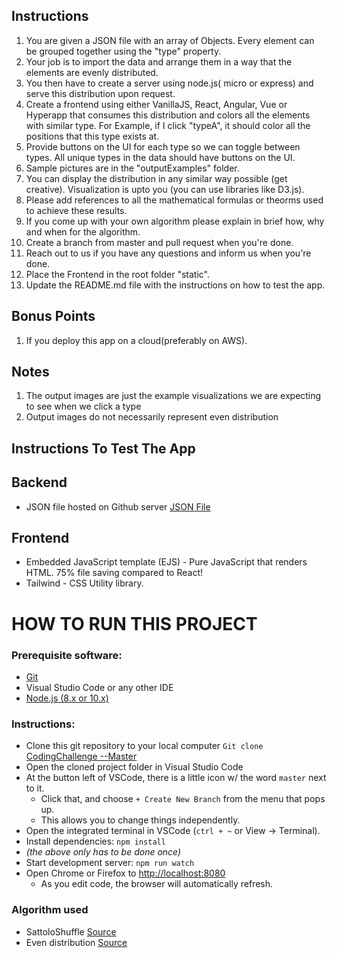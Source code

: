 ## Instructions

1. You are given a JSON file with an array of Objects. Every element can be grouped together using the "type" property.
2. Your job is to import the data and arrange them in a way that the elements are evenly distributed.
3. You then have to create a server using node.js( micro or express) and serve this distribution upon request.
4. Create a frontend using either VanillaJS, React, Angular, Vue or Hyperapp that consumes this distribution and colors all the elements with similar type. For Example, if I click "typeA", it should color all the positions that this type exists at.
5. Provide buttons on the UI for each type so we can toggle between types. All unique types in the data should have buttons on the UI.
6. Sample pictures are in the "outputExamples" folder.
7. You can display the distribution in any similar way possible (get creative). Visualization is upto you (you can use libraries like D3.js).
8. Please add references to all the mathematical formulas or theorms used to achieve these results.
9. If you come up with your own algorithm please explain in brief how, why and when for the algorithm.
10. Create a branch from master and pull request when you're done.
11. Reach out to us if you have any questions and inform us when you're done.
12. Place the Frontend in the root folder "static".
13. Update the README.md file with the instructions on how to test the app.

## Bonus Points

1. If you deploy this app on a cloud(preferably on AWS).

## Notes

1. The output images are just the example visualizations we are expecting to see when we click a type
2. Output images do not necessarily represent even distribution

## Instructions To Test The App
## Backend ##
 * JSON file hosted on Github server [JSON File](https://github.com/dankore/JSONCodingChallenge)

## Frontend ##
 * Embedded JavaScript template (EJS) - Pure JavaScript that renders HTML. 75% file saving compared to React! 
 * Tailwind - CSS Utility library.

# HOW TO RUN THIS PROJECT
### Prerequisite software:
 * [Git](https://git-scm.com/downloads)
 * Visual Studio Code or any other IDE
 * [Node.js (8.x or 10.x)](https://nodejs.org/en/download/)

### Instructions:
 * Clone this git repository to your local computer `Git clone` [CodingChallenge --Master](https://github.com/dankore/codingChallenge.git)
 * Open the cloned project folder in Visual Studio Code
 * At the button left of VSCode, there is a little icon w/ the word `master` next to it.
   * Click that, and choose `+ Create New Branch` from the menu that pops up.
   * This allows you to change things independently.
 * Open the integrated terminal in VSCode (`ctrl + ~` or View -> Terminal).
 * Install dependencies: `npm install`
 * _(the above only has to be done once)_
 * Start development server: `npm run watch`
 * Open Chrome or Firefox to [http://localhost:8080](http://localhost:8080)
   * As you edit code, the browser will automatically refresh.

### Algorithm used
  * SattoloShuffle [Source](https://bost.ocks.org/mike/shuffle/)
  * Even distribution [Source](https://www.codewars.com/kata/5bb50eb68f8bbdb4b300021d/javascript)
   
